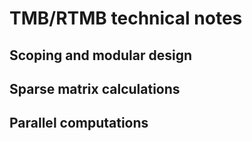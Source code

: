 # TMB/RTMB technical notes

## Scoping and modular design

## Sparse matrix calculations

## Parallel computations
